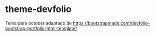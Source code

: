 # theme-devfolio
Tema para october adaptado de https://bootstrapmade.com/devfolio-bootstrap-portfolio-html-template/
